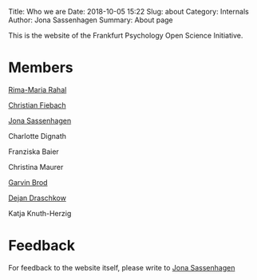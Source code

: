 Title: Who we are
Date: 2018-10-05 15:22
Slug: about
Category: Internals
Author: Jona Sassenhagen
Summary: About page

This is the website of the Frankfurt Psychology Open Science Initiative.

# Members

[Rima-Maria Rahal](rahal@psych.uni-frankfurt.de)

[Christian Fiebach](fiebach@psych.uni-frankfurt.de)

[Jona Sassenhagen](Sassenhagen@psych.uni-frankfurt.de)

Charlotte Dignath

Franziska Baier

Christina Maurer

[Garvin Brod](brod@dipf.de)

[Dejan Draschkow](Draschkow@psych.uni-frankfurt.de)

Katja Knuth-Herzig

# Feedback
For feedback to the website itself, please write to [Jona Sassenhagen](Sassenhagen@psych.uni-frankfurt.de)
